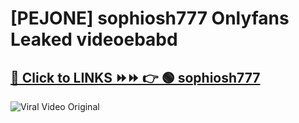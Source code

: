 
 # [PEJONE] sophiosh777 Onlyfans Leaked videoebabd

## <h2><a href="https://clipsfans.com/sophiosh777&ref=git">🔗 Click to LINKS ⏩⏩ 👉 🟢 sophiosh777 </a></h2>

<a href="https://clipsfans.com/sophiosh777&ref=git" rel="nofollow" data-target="animated-image.originalLink"><img src="https://i.ibb.co.com/xMMVF88/686577567.gif" alt="Viral Video Original" style="max-width: 100%; display: inline-block;" data-target="animated-image.originalImage"></a>

